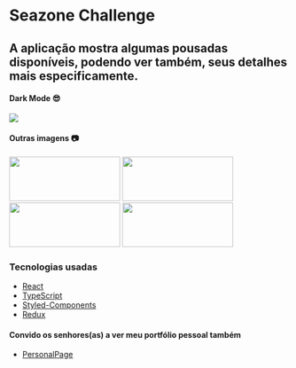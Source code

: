 # Seazone Challenge

## A aplicação mostra algumas pousadas disponíveis, podendo ver também, seus detalhes mais especificamente.

#### Dark Mode 😎
![](https://user-images.githubusercontent.com/60564538/120245167-ba0d5c80-c242-11eb-8f81-a9e9338f7b94.gif)

#### Outras imagens 📷

<img 
  src='https://user-images.githubusercontent.com/60564538/120245654-348aac00-c244-11eb-8c95-8a6a0b335f12.png' 
  width='200' 
  height='80'
/>
<img 
  src='https://user-images.githubusercontent.com/60564538/120245655-35bbd900-c244-11eb-853f-fa06ba3da5cd.png' 
  width='200' 
  height='80'
/>
<img 
  src='https://user-images.githubusercontent.com/60564538/120245658-37859c80-c244-11eb-82c3-c31d13c84348.png' 
  width='200' 
  height='80'
/>
<img 
  src='https://user-images.githubusercontent.com/60564538/120245659-381e3300-c244-11eb-9178-39526c0bb2fb.png' 
  width='200' 
  height='80'
/>

### Tecnologias usadas

- [React](https://pt-br.reactjs.org/)
- [TypeScript](https://www.typescriptlang.org/)
- [Styled-Components](https://styled-components.com/)
- [Redux](https://redux.js.org/)

#### Convido os senhores(as) a ver meu portfólio pessoal também 

- [PersonalPage](https://nycollasdev.vercel.app/)